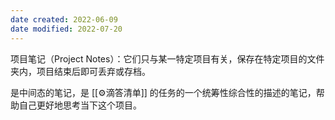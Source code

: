 ```yaml
---
date created: 2022-06-09
date modified: 2022-07-20
---
```


项目笔记（Project Notes）：它们只与某一特定项目有关，保存在特定项目的文件夹内，项目结束后即可丢弃或存档。

是中间态的笔记，是 [[⚙滴答清单]] 的任务的一个统筹性综合性的描述的笔记，帮助自己更好地思考当下这个项目。
